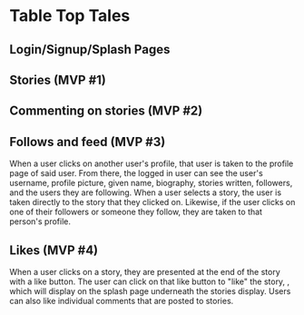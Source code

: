 # Table Top Tales

## Login/Signup/Splash Pages

## Stories (MVP #1)

## Commenting on stories (MVP #2)

## Follows and feed (MVP #3)
When a user clicks on another user's profile, that user is taken to the profile page of said user. From there, the logged in user can see the user's username, profile picture, given name, biography, stories written, followers, and the users they are following. When a user selects a story, the user is taken directly to the story that they clicked on. Likewise, if the user clicks on one of their followers or someone they follow, they are taken to that person's profile. 

## Likes (MVP #4)
When a user clicks on a story, they are presented at the end of the story with a like button. The user can click on that like button to "like" the story, , which will display on the splash page underneath the stories display. Users can also like individual comments that are posted to stories.